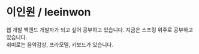 <h1>이인원 / leeinwon</h1>
웹 개발 백엔드 개발자가 되고 싶어 공부하고 있습니다. 지금은 스프링 위주로 공부하고 있습니다.<br>
취미로는 음악감상, 프라모델, 키보드가 있습니다.
